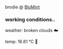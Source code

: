 brodie @ [BluMint](https://www.linkedin.com/company/blumint-io/)

<!--weather_start-->
### working conditions..

weather: broken clouds ☁️

temp: 16.81 °C 👕

<!--weather_end-->
